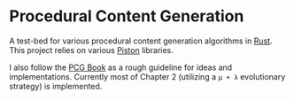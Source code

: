 # Procedural Content Generation

A test-bed for various procedural content generation algorithms in [Rust](http://www.rust-lang.org/). This project relies on various [Piston](http://www.piston.rs/) libraries.

I also follow the [PCG Book]([http://pcgbook.com/) as a rough guideline for ideas and implementations. Currently most of Chapter 2 (utilizing a `μ + λ` evolutionary strategy) is implemented.

